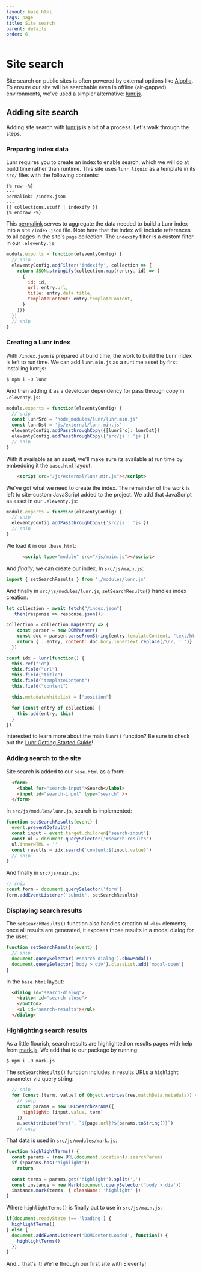 ```yaml
---
layout: base.html
tags: page
title: Site search
parent: details
order: 6
---
```


# Site search

Site search on public sites is often powered by external options like
[Algolia](https://www.algolia.com/). To ensure our site will be
searchable even in offline (air-gapped) environments, we've used
a simpler alternative: [lunr.js](https://lunrjs.com/).

## Adding site search

Adding site search with
[lunr.js](https://lunrjs.com/) is a bit of a process. Let's walk
through the steps.

### Preparing index data

Lunr requires you to create an index to enable search, which we will
do at build time rather than runtime. This site uses `lunr.liquid`
as a template in its `src/` files with the following contents:

```liquid
{% raw -%}
---
permalink: /index.json
---
{{ collections.stuff | indexify }}
{% endraw -%}
```

This [permalink](https://www.11ty.dev/docs/permalinks/)
serves to aggregate the data needed to build a Lunr index into
a site `/index.json` file. Note here that the index will include
references to all pages in the site's `page` collection. The `indexify`
filter is a custom filter in our `.eleventy.js`:

```js
module.exports = function(eleventyConfig) {
  // snip
  eleventyConfig.addFilter('indexify', collection => {
    return JSON.stringify(collection.map((entry, id) => (
      {
        id: id,
        url: entry.url,
        title: entry.data.title,
        templateContent: entry.templateContent,
      }
    )))
  })
  // snip
}
```

### Creating a Lunr index

With `/index.json` is prepared at build time, the work
to build the Lunr index is left to run time. We can add `lunr.min.js`
as a runtime asset by first installing lunr.js:

```shell-session
$ npm i -D lunr
```

And then adding it as a developer dependency for pass through copy
in `.eleventy.js`:

```js
module.exports = function(eleventyConfig) {
  // snip
  const lunrSrc = 'node_modules/lunr/lunr.min.js'
  const lunrDst = 'js/external/lunr.min.js'
  eleventyConfig.addPassthroughCopy({[lunrSrc]: lunrDst})
  eleventyConfig.addPassthroughCopy({'src/js': 'js'})
  // snip
}
```

With it available as an asset, we'll make sure its available at
run time by  embedding it the `base.html` layout:

```html
    <script src="/js/external/lunr.min.js"></script>
```

We've got what we need to create the index. The remainder of the
work is left to site-custom JavaScript added to the project.
We add that JavaScript as asset in our `.eleventy.js`:

```js
module.exports = function(eleventyConfig) {
  // snip
  eleventyConfig.addPassthroughCopy({'src/js': 'js'})
  // snip
}
```

We load it in  our `.base.html`:

```html
      <script type="module" src="/js/main.js"></script>
```

And *finally*, we can create our index. In `src/js/main.js`:

```js
import { setSearchResults } from './modules/lunr.js'
```

And finally in `src/js/modules/lunr.js`, `setSearchResults()`
handles index creation:

```js
let collection = await fetch("/index.json")
  .then(response => response.json())

collection = collection.map(entry => {
    const parser = new DOMParser()
    const doc = parser.parseFromString(entry.templateContent, "text/html")
    return {...entry, content: doc.body.innerText.replace(/\n/, ' ')}
  })

const idx = lunr(function() {
  this.ref("id")
  this.field("url")
  this.field("title")
  this.field("templateContent")
  this.field("content")

  this.metadataWhitelist = ["position"]

  for (const entry of collection) {
    this.add(entry, this)
  }
})
```

Interested to learn more about the main `lunr()` function? Be sure
to check out the
[Lunr Getting Started Guide](https://lunrjs.com/guides/getting_started.html)!

### Adding search to the site

Site search is added to our `base.html` as a form:

```html
  <form>
    <label for="search-input">Search</label>
    <input id="search-input" type="search" />
  </form>
```

In `src/js/modules/lunr.js`, search is implemented:

```js
function setSearchResults(event) {
  event.preventDefault()
  const input = event.target.children['search-input']
  const ul = document.querySelector('#search-results')
  ul.innerHTML = ''
  const results = idx.search(`content:${input.value}`)
  // snip
}
```

And finally in `src/js/main.js`:

```js
// snip
const form = document.querySelector('form')
form.addEventListener('submit', setSearchResults)
```

### Displaying search results

The `setSearchResults()` function also handles creation of
`<li>` elements; once all results are generated, it exposes
those results in a modal dialog for the user:

```js
function setSearchResults(event) {
  // snip
  document.querySelector('#search-dialog').showModal()
  document.querySelector('body > div').classList.add('modal-open')
}
```

In the `base.html` layout:

```html
  <dialog id="search-dialog">
    <button id="search-close">
    </button>
    <ul id="search-results"></ul>
  </dialog>
```

### Highlighting search results

As a little flourish, search results are highlighted on results pages
with help from [mark.js](https://markjs.io/). We add that to our
package by running:

```shell-session
$ npm i -D mark.js
```

The `setSearchResults()` function includes in results URLs
a `highlight` parameter via query string:

```js
  // snip
  for (const [term, value] of Object.entries(res.matchData.metadata)) {
    // snip
    const params = new URLSearchParams({
      highlight: [input.value, term]
    })
    a.setAttribute('href', `${page.url}?${params.toString()}`)
    // snip
```

That data is used in `src/js/modules/mark.js`:

```js
function highlightTerms() {
  const params = (new URL(document.location)).searchParams
  if (!params.has('highlight'))
    return

  const terms = params.get('highlight').split(',')
  const instance = new Mark(document.querySelector('body > div'))
  instance.mark(terms, { className: 'highlight' })
}
```

Where `highlightTerms()` is finally put to use in `src/js/main.js`:

```js
if(document.readyState !== 'loading') {
  highlightTerms()
} else {
  document.addEventListener('DOMContentLoaded', function() {
    highlightTerms()
  })
}
```

And... that's it! We're through our first site with Eleventy!
